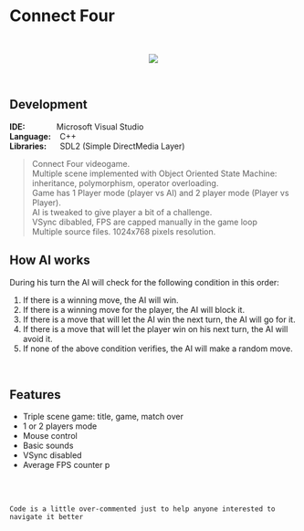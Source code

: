 # Connect Four
<br/>
<p align="center">
  <img src="http://emanuelecarrino.altervista.org/images/portfolio/connectfour_1024x768.png" />
</p>
<br/>

## Development
**IDE:** &nbsp;&nbsp;&nbsp;&nbsp;&nbsp;&nbsp;&nbsp;&nbsp;&nbsp;&nbsp;&nbsp;&nbsp; Microsoft Visual Studio  
**Language:** &nbsp;&nbsp; C++  
**Libraries:** &nbsp;&nbsp;&nbsp;&nbsp; SDL2 (Simple DirectMedia Layer)
<br/>
> Connect Four videogame.  
> Multiple scene implemented with Object Oriented State Machine:  
> inheritance, polymorphism, operator overloading.  
> Game has 1 Player mode (player vs AI) and 2 player mode (Player vs Player).  
> AI is tweaked to give player a bit of a challenge.  
> VSync dibabled, FPS are capped manually in the game loop  
> Multiple source files. 1024x768 pixels resolution.

## How AI works  
During his turn the AI will check for the following condition in this order:  
1. If there is a winning move, the AI will win.  
2. If there is a winning move for the player, the AI will block it.  
3. If there is a move that will let the AI win the next turn, the AI will go for it. 
4. If there is a move that will let the player win on his next turn, the AI will avoid it.  
5. If none of the above condition verifies, the AI will make a random move.
<br/>

## Features
* Triple scene game: title, game, match over
* 1 or 2 players mode
* Mouse control
* Basic sounds
* VSync disabled
* Average FPS counter
p
<br/>
<br/>

`Code is a little over-commented just to help anyone interested to navigate it better`
